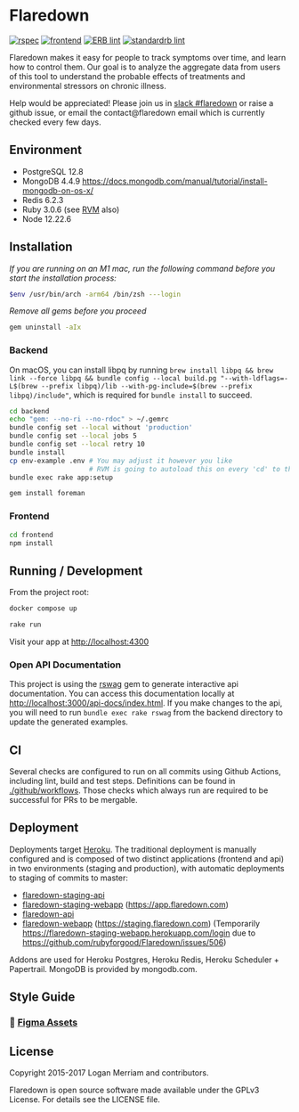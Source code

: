 # Flaredown
[![rspec](https://github.com/rubyforgood/Flaredown/actions/workflows/rspec.yml/badge.svg)](https://github.com/rubyforgood/Flaredown/actions/workflows/rspec.yml)
[![frontend](https://github.com/rubyforgood/Flaredown/actions/workflows/frontend.yml/badge.svg)](https://github.com/rubyforgood/Flaredown/actions/workflows/frontend.yml)
[![ERB lint](https://github.com/rubyforgood/Flaredown/actions/workflows/erb_lint.yml/badge.svg)](https://github.com/rubyforgood/Flaredown/actions/workflows/erb_lint.yml)
[![standardrb lint](https://github.com/rubyforgood/Flaredown/actions/workflows/ruby_lint.yml/badge.svg)](https://github.com/rubyforgood/Flaredown/actions/workflows/ruby_lint.yml)

Flaredown makes it easy for people to track symptoms over time, and learn how to control them. Our goal is to analyze the aggregate data from users of this tool to understand the probable effects of treatments and environmental stressors on chronic illness.

Help would be appreciated! Please join us in [slack #flaredown](https://rubyforgood.herokuapp.com/) or raise a github issue, or email the contact@flaredown email which is currently checked every few days.

## Environment

* PostgreSQL 12.8
* MongoDB 4.4.9 https://docs.mongodb.com/manual/tutorial/install-mongodb-on-os-x/
* Redis 6.2.3
* Ruby 3.0.6 (see [RVM](https://rvm.io/) also)
* Node 12.22.6
## Installation

_If you are running on an M1 mac, run the following command before you start the installation process:_
```bash
$env /usr/bin/arch -arm64 /bin/zsh ---login
```

_Remove all gems before you proceed_
```bash
gem uninstall -aIx
```

### Backend

On macOS, you can install libpq by running `brew install libpq && brew link --force libpq && bundle config --local build.pg "--with-ldflags=-L$(brew --prefix libpq)/lib --with-pg-include=$(brew --prefix libpq)/include"`, which is required for `bundle install` to succeed.

```bash
cd backend
echo "gem: --no-ri --no-rdoc" > ~/.gemrc
bundle config set --local without 'production'
bundle config set --local jobs 5
bundle config set --local retry 10
bundle install
cp env-example .env # You may adjust it however you like
                    # RVM is going to autoload this on every 'cd' to the directory
bundle exec rake app:setup

gem install foreman
```

### Frontend

```bash
cd frontend
npm install
```

## Running / Development

From the project root:
```bash
docker compose up
```

```bash
rake run
```

Visit your app at [http://localhost:4300](http://localhost:4300)

### Open API Documentation
This project is using the [rswag](https://github.com/rswag/rswag) gem to generate interactive api documentation. You can access this documentation locally at [http://localhost:3000/api-docs/index.html](http://localhost:3000/api-docs/index.html).
If you make changes to the api, you will need to run `bundle exec rake rswag` from the backend directory to update the generated examples.

## CI

Several checks are configured to run on all commits using Github Actions, including lint, build and test steps. Definitions can be found in [./github/workflows](./github/workflows). Those checks which always run are required to be successful for PRs to be mergable.

## Deployment

Deployments target [Heroku](https://heroku.com). The traditional deployment is manually configured and is composed of two distinct applications (frontend and api) in two environments (staging and production), with automatic deployments to staging of commits to master:

* [flaredown-staging-api](https://dashboard.heroku.com/apps/flaredown-staging-api)
* [flaredown-staging-webapp](https://dashboard.heroku.com/apps/flaredown-staging-webapp) (https://app.flaredown.com)
* [flaredown-api](https://dashboard.heroku.com/apps/flaredown-api)
* [flaredown-webapp](https://dashboard.heroku.com/apps/flaredown-webapp) (https://staging.flaredown.com) (Temporarily https://flaredown-staging-webapp.herokuapp.com/login due to https://github.com/rubyforgood/Flaredown/issues/506)

Addons are used for Heroku Postgres, Heroku Redis, Heroku Scheduler + Papertrail. MongoDB is provided by mongodb.com.

## Style Guide

### 🎨 [Figma Assets](https://www.figma.com/proto/MBVn73pD6JbBkxd65KSZHr/Flaredown-Guide?page-id=0%3A1&node-id=1%3A3&viewport=241%2C48%2C0.45&scaling=contain&starting-point-node-id=1%3A3)


## License
Copyright 2015-2017 Logan Merriam and contributors.

Flaredown is open source software made available under the GPLv3 License. For details see the LICENSE file.
